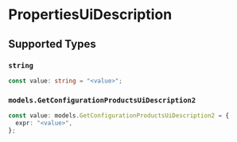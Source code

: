 # PropertiesUiDescription


## Supported Types

### `string`

```typescript
const value: string = "<value>";
```

### `models.GetConfigurationProductsUiDescription2`

```typescript
const value: models.GetConfigurationProductsUiDescription2 = {
  expr: "<value>",
};
```

